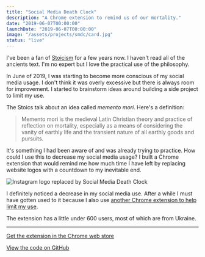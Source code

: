 ```yaml
---
title: "Social Media Death Clock"
description: "A Chrome extension to remind us of our mortality."
date: "2019-06-07T00:00:00"
launchDate: "2019-06-07T00:00:00"
image: "/assets/projects/smdc/card.jpg"
status: "live"
---
```


I've been a fan of [Stoicism](https://www.iep.utm.edu/stoicism/) for a few years now. I haven't read all of the ancients text. I'm no expert but I love the practical use of the philosophy.

In June of 2019, I was starting to become more conscious of my social media usage. I don't think it was overly excessive but there is always room for improvement. I started to brainstorm ideas around building a side project to limit my use.

The Stoics talk about an idea called _memento mori_. Here's a definition:

> Memento mori is the medieval Latin Christian theory and practice of reflection on mortality, especially as a means of considering the vanity of earthly life and the transient nature of all earthly goods and pursuits.

It's something I had been aware of and was already trying to practice. How could I use this to decrease my social media usage? I built a Chrome extension that would remind me how much time I have left by replacing website logos with a countdown to my inevitable end.

![Instagram logo replaced by Social Media Death Clock](/assets/projects/smdc/screen-2.jpg)

I definitely noticed a decrease in my social media use. After a while I must have gotten used to it because I also use [another Chrome extension to help limit my use](https://www.getintention.com/).

The extension has a little under 600 users, most of which are from Ukraine.

---

[Get the extension in the Chrome web store](https://chrome.google.com/webstore/detail/jjmjickedeooblgpimknfghpfffncfhb/publish-accepted?authuser=1&hl=en-GB)

[View the code on GitHub](https://github.com/amorriscode/social-media-death-clock)